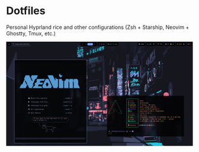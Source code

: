 # Dotfiles

Personal Hyprland rice and other configurations (Zsh + Starship, Neovim + Ghostty, Tmux, etc.)


![screenshot](./screenshot.png)
